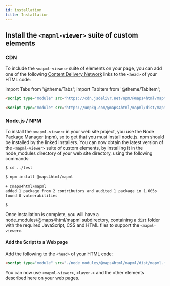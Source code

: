 ```yaml
---
id: installation
title: Installation
---
```


## Install the `<mapml-viewer>` suite of custom elements

### CDN

To include the `<mapml-viewer>` suite of elements on your page, you can add one of the following [Content Delivery Network](https://en.wikipedia.org/wiki/Content_delivery_network) links to the `<head>` of your HTML code:

import Tabs from '@theme/Tabs';
import TabItem from '@theme/TabItem';

<Tabs>
<TabItem value="jsDelivr" label="jsDelivr">

```html
<script type="module" src="https://cdn.jsdelivr.net/npm/@maps4html/mapml/dist/mapml.js"></script>
```

</TabItem>
<TabItem value="unpkg" label="unpkg">

```html
<script type="module" src="https://unpkg.com/@maps4html/mapml/dist/mapml.js"></script>
```

</TabItem>
</Tabs>

### Node.js / NPM

To install the `<mapml-viewer>` in your web site project, you use the Node Package Manager (npm), so to get that you must install [node.js](https://nodejs.org/en/download/). npm should be installed by the linked installers.  You can now obtain the latest version of the `<mapml-viewer>` suite of custom elements, by installing it in the node_modules directory of your web site directory, using the following commands:

```bash
$ cd ../test

$ npm install @maps4html/mapml

+ @maps4html/mapml
added 1 package from 2 contributors and audited 1 package in 1.605s
found 0 vulnerabilities

$
```

Once installation is complete, you will have a node_modules/@maps4html/mapml subdirectory, containing a `dist` folder with the required JavaScript, CSS and HTML files to support the `<mapml-viewer>`.  

#### Add the Script to a Web page

Add the following to the `<head>` of your HTML code:

```html
<script type="module" src="./node_modules/@maps4html/mapml/dist/mapml.js"></script>
```

You can now use `<mapml-viewer>`, `<layer->` and the other elements described here on your web pages.


